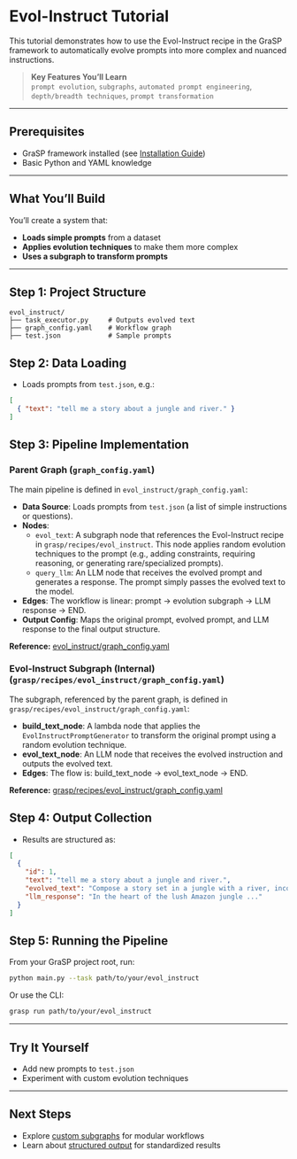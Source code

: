# Evol-Instruct Tutorial

This tutorial demonstrates how to use the Evol-Instruct recipe in the GraSP framework to automatically evolve prompts into more complex and nuanced instructions.

> **Key Features You’ll Learn**  
> `prompt evolution`, `subgraphs`, `automated prompt engineering`, `depth/breadth techniques`, `prompt transformation`

---

## Prerequisites

- GraSP framework installed (see [Installation Guide](../installation.md))
- Basic Python and YAML knowledge

---

## What You’ll Build

You’ll create a system that:
- **Loads simple prompts** from a dataset
- **Applies evolution techniques** to make them more complex
- **Uses a subgraph to transform prompts**

---

## Step 1: Project Structure

```
evol_instruct/
├── task_executor.py     # Outputs evolved text
├── graph_config.yaml    # Workflow graph
├── test.json            # Sample prompts
```

## Step 2: Data Loading

- Loads prompts from `test.json`, e.g.:

```json
[
  { "text": "tell me a story about a jungle and river." }
]
```

## Step 3: Pipeline Implementation

### Parent Graph (`graph_config.yaml`)

The main pipeline is defined in `evol_instruct/graph_config.yaml`:

- **Data Source**: Loads prompts from `test.json` (a list of simple instructions or questions).
- **Nodes**:
  - `evol_text`: A subgraph node that references the Evol-Instruct recipe in `grasp/recipes/evol_instruct`. This node applies random evolution techniques to the prompt (e.g., adding constraints, requiring reasoning, or generating rare/specialized prompts).
  - `query_llm`: An LLM node that receives the evolved prompt and generates a response. The prompt simply passes the evolved text to the model.
- **Edges**: The workflow is linear: prompt → evolution subgraph → LLM response → END.
- **Output Config**: Maps the original prompt, evolved prompt, and LLM response to the final output structure.

**Reference:** [evol_instruct/graph_config.yaml](https://github.com/ServiceNow/GraSP/blob/main/tasks/examples/evol_instruct/graph_config.yaml)

### Evol-Instruct Subgraph (Internal) (`grasp/recipes/evol_instruct/graph_config.yaml`)

The subgraph, referenced by the parent graph, is defined in `grasp/recipes/evol_instruct/graph_config.yaml`:

- **build_text_node**: A lambda node that applies the `EvolInstructPromptGenerator` to transform the original prompt using a random evolution technique.
- **evol_text_node**: An LLM node that receives the evolved instruction and outputs the evolved text.
- **Edges**: The flow is: build_text_node → evol_text_node → END.

**Reference:** [grasp/recipes/evol_instruct/graph_config.yaml](https://github.com/ServiceNow/GraSP/blob/main/grasp/recipes/evol_instruct/graph_config.yaml)

## Step 4: Output Collection

- Results are structured as:

```json
[
  {
    "id": 1,
    "text": "tell me a story about a jungle and river.",
    "evolved_text": "Compose a story set in a jungle with a river, incorporating a mythical creature or legend as a key element.",
    "llm_response": "In the heart of the lush Amazon jungle ..."
  }
]
```

## Step 5: Running the Pipeline

From your GraSP project root, run:

```bash
python main.py --task path/to/your/evol_instruct
```

Or use the CLI:

```bash
grasp run path/to/your/evol_instruct
```

---

## Try It Yourself

- Add new prompts to `test.json`
- Experiment with custom evolution techniques

---

## Next Steps

- Explore [custom subgraphs](custom_subgraphs_tutorial.md) for modular workflows
- Learn about [structured output](structured_output_tutorial.md) for standardized results
